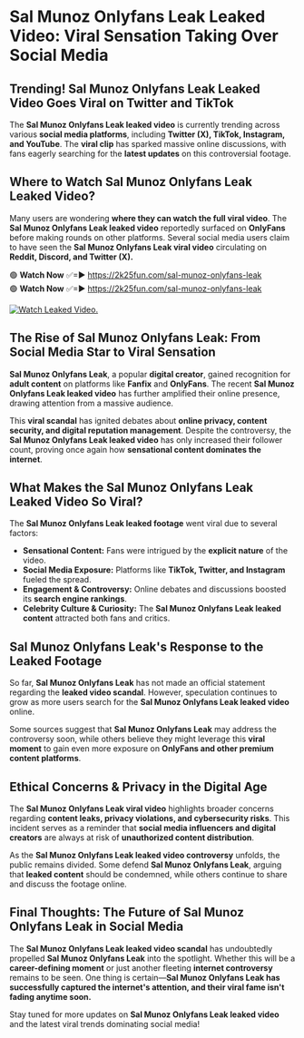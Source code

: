 # Sal Munoz Onlyfans Leak Leaked Video: Viral Sensation Taking Over Social Media

## **Trending! Sal Munoz Onlyfans Leak Leaked Video Goes Viral on Twitter and TikTok**
The **Sal Munoz Onlyfans Leak leaked video** is currently trending across various **social media platforms**, including **Twitter (X), TikTok, Instagram, and YouTube**. The **viral clip** has sparked massive online discussions, with fans eagerly searching for the **latest updates** on this controversial footage.

## **Where to Watch Sal Munoz Onlyfans Leak Leaked Video?**
Many users are wondering **where they can watch the full viral video**. The **Sal Munoz Onlyfans Leak leaked video** reportedly surfaced on **OnlyFans** before making rounds on other platforms. Several social media users claim to have seen the **Sal Munoz Onlyfans Leak viral video** circulating on **Reddit, Discord, and Twitter (X).**

🟢 **Watch Now** ✅=► https://2k25fun.com/sal-munoz-onlyfans-leak  
🟢 **Watch Now** ✅=► https://2k25fun.com/sal-munoz-onlyfans-leak  

[![Watch Leaked Video.](https://miro.medium.com/v2/resize:fit:828/format:webp/1*cilzJN44JGOrTw9NJCrNHA.gif "Watch Leaked Video")](https://2k25fun.com/sal-munoz-onlyfans-leak)

## **The Rise of Sal Munoz Onlyfans Leak: From Social Media Star to Viral Sensation**
**Sal Munoz Onlyfans Leak**, a popular **digital creator**, gained recognition for **adult content** on platforms like **Fanfix** and **OnlyFans**. The recent **Sal Munoz Onlyfans Leak leaked video** has further amplified their online presence, drawing attention from a massive audience.

This **viral scandal** has ignited debates about **online privacy, content security, and digital reputation management**. Despite the controversy, the **Sal Munoz Onlyfans Leak leaked video** has only increased their follower count, proving once again how **sensational content dominates the internet**.

## **What Makes the Sal Munoz Onlyfans Leak Leaked Video So Viral?**
The **Sal Munoz Onlyfans Leak leaked footage** went viral due to several factors:
- **Sensational Content:** Fans were intrigued by the **explicit nature** of the video.
- **Social Media Exposure:** Platforms like **TikTok, Twitter, and Instagram** fueled the spread.
- **Engagement & Controversy:** Online debates and discussions boosted its **search engine rankings**.
- **Celebrity Culture & Curiosity:** The **Sal Munoz Onlyfans Leak leaked content** attracted both fans and critics.

## **Sal Munoz Onlyfans Leak's Response to the Leaked Footage**
So far, **Sal Munoz Onlyfans Leak** has not made an official statement regarding the **leaked video scandal**. However, speculation continues to grow as more users search for the **Sal Munoz Onlyfans Leak leaked video** online.

Some sources suggest that **Sal Munoz Onlyfans Leak** may address the controversy soon, while others believe they might leverage this **viral moment** to gain even more exposure on **OnlyFans and other premium content platforms**.

## **Ethical Concerns & Privacy in the Digital Age**
The **Sal Munoz Onlyfans Leak viral video** highlights broader concerns regarding **content leaks, privacy violations, and cybersecurity risks**. This incident serves as a reminder that **social media influencers and digital creators** are always at risk of **unauthorized content distribution**.

As the **Sal Munoz Onlyfans Leak leaked video controversy** unfolds, the public remains divided. Some defend **Sal Munoz Onlyfans Leak**, arguing that **leaked content** should be condemned, while others continue to share and discuss the footage online.

## **Final Thoughts: The Future of Sal Munoz Onlyfans Leak in Social Media**
The **Sal Munoz Onlyfans Leak leaked video scandal** has undoubtedly propelled **Sal Munoz Onlyfans Leak** into the spotlight. Whether this will be a **career-defining moment** or just another fleeting **internet controversy** remains to be seen. One thing is certain—**Sal Munoz Onlyfans Leak has successfully captured the internet's attention, and their viral fame isn't fading anytime soon.**

Stay tuned for more updates on **Sal Munoz Onlyfans Leak leaked video** and the latest viral trends dominating social media!